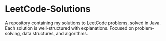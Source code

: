 # LeetCode-Solutions
A repository containing my solutions to LeetCode problems, solved in Java. Each solution is well-structured with explanations. Focused on problem-solving, data structures, and algorithms.

